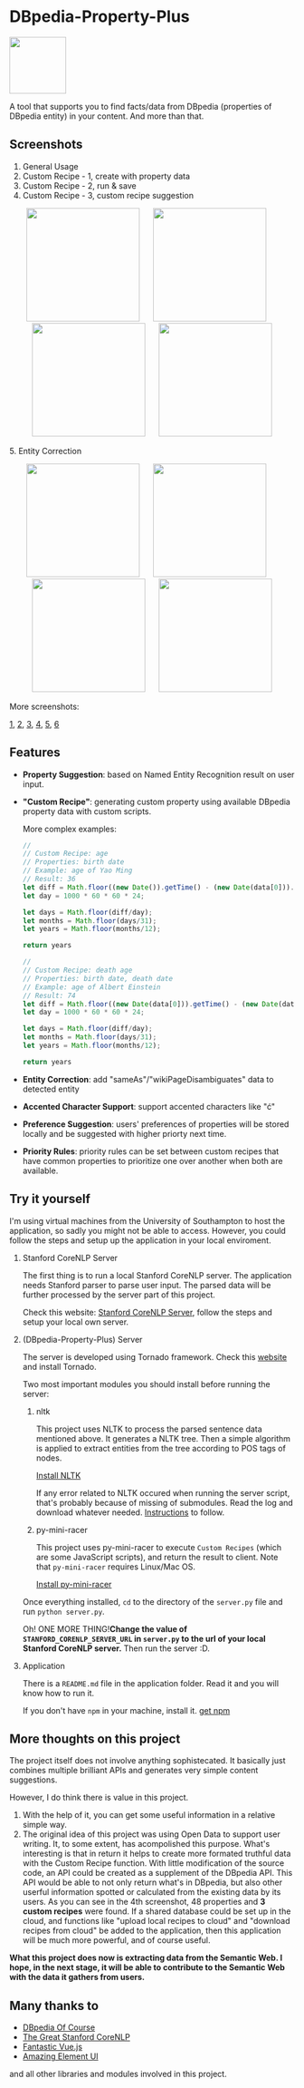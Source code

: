 # DBpedia-Property-Plus 

<p><img src="./other/dbpedia_property_plus.png" width="100"></p>

A tool that supports you to find facts/data from DBpedia (properties of DBpedia entity) in your content. And more than that.

## Screenshots

1. General Usage 
2. Custom Recipe - 1, create with property data 
3. Custom Recipe - 2, run & save
4. Custom Recipe - 3, custom recipe suggestion
<p align="center">
    <img src="./other/1.gif" width="200" style="margin-right: 20px;">
    <img src="./other/2.gif" width="200" style="margin-right: 20px;">
    <img src="./other/3.gif" width="200" style="margin-right: 20px;">
    <img src="./other/4.gif" width="200">
</p>
5. Entity Correction
<p align="center">
    <img src="./other/entity_correction-1.png" width="200" style="margin-right: 20px;">
    <img src="./other/entity_correction-2.png" width="200" style="margin-right: 20px;">
    <img src="./other/entity_correction-3.png" width="200" style="margin-right: 20px;">
    <img src="./other/entity_correction-4.png" width="200">
</p>

More screenshots:

[1](./other/screenshot-1.png), [2](./other/screenshot-2.png), [3](./other/screenshot-3.png), [4](./other/screenshot-4.png), [5](./other/screenshot-5.png), [6](./other/screenshot-6.png)

## Features

- **Property Suggestion**: based on Named Entity Recognition result on user input.
- **"Custom Recipe"**: generating custom property using available DBpedia property data with custom scripts.

    More complex examples:
    
    ```JavaScript
    //
    // Custom Recipe: age
    // Properties: birth date
    // Example: age of Yao Ming
    // Result: 36
    let diff = Math.floor((new Date()).getTime() - (new Date(data[0])).getTime());
    let day = 1000 * 60 * 60 * 24;

    let days = Math.floor(diff/day);
    let months = Math.floor(days/31);
    let years = Math.floor(months/12);

    return years
    ```
    
    ```JavaScript
    //
    // Custom Recipe: death age
    // Properties: birth date, death date
    // Example: age of Albert Einstein
    // Result: 74
    let diff = Math.floor((new Date(data[0])).getTime() - (new Date(data[1])).getTime());
    let day = 1000 * 60 * 60 * 24;

    let days = Math.floor(diff/day);
    let months = Math.floor(days/31);
    let years = Math.floor(months/12);

    return years
    ```
- **Entity Correction**: add "sameAs"/"wikiPageDisambiguates" data to detected entity
- **Accented Character Support**: support accented characters like "ć"
- **Preference Suggestion**: users' preferences of properties will be stored locally and be suggested with higher priorty next time.
- **Priority Rules**: priority rules can be set between custom recipes that have common properties to prioritize one over another when both are available. 

## Try it yourself

I'm using virtual machines from the University of Southampton to host the application, so sadly you might not be able to access. However, you could follow the steps and setup up the application in your local enviroment.

1. Stanford CoreNLP Server

    The first thing is to run a local Stanford CoreNLP server. The application needs Stanford parser to parse user input. The parsed data will be further processed by the server part of this project.

    Check this website: [Stanford CoreNLP Server](https://stanfordnlp.github.io/CoreNLP/corenlp-server.html), follow the steps and setup your local own server.

2. (DBpedia-Property-Plus) Server

    The server is developed using Tornado framework. Check this [website](http://www.tornadoweb.org/en/stable/) and install Tornado.

    Two most important modules you should install before running the server:
      1. nltk

            This project uses NLTK to process the parsed sentence data mentioned above. It generates a NLTK tree. Then a simple algorithm is applied to extract entities from the tree according to POS tags of nodes.

            [Install NLTK](http://www.nltk.org/install.html)

            If any error related to NLTK occured when running the server script, that's probably because of missing of submodules. Read the log and download whatever needed. [Instructions](http://www.nltk.org/data.html) to follow.

      2. py-mini-racer

          This project uses py-mini-racer to execute `Custom Recipes` (which are some JavaScript scripts), and return the result to client. Note that `py-mini-racer` requires Linux/Mac OS.

          [Install py-mini-racer](https://github.com/sqreen/PyMiniRacer)

    Once everything installed, `cd` to the directory of the `server.py` file and run `python server.py`.

    Oh! ONE MORE THING!**Change the value of `STANFORD_CORENLP_SERVER_URL` in `server.py` to the url of your local Stanford CoreNLP server.** Then run the server :D.
  
3. Application

    There is a `README.md` file in the application folder. Read it and you will know how to run it.

    If you don't have `npm` in your machine, install it. [get npm](https://www.npmjs.com/get-npm?utm_source=house&utm_medium=homepage&utm_campaign=free%20orgs&utm_term=Install%20npm)
  
## More thoughts on this project

The project itself does not involve anything sophistecated. It basically just combines multiple brilliant APIs and generates very simple content suggestions. 

However, I do think there is value in this project. 

1. With the help of it, you can get some useful information in a relative simple way.
2. The original idea of this project was using Open Data to support user writing. It, to some extent, has acompolished this purpose. What's interesting is that in return it helps to create more formated truthful data with the Custom Recipe function. With little modification of the source code, an API could be created as a supplement of the DBpedia API. This API would be able to not only return what's in DBpedia, but also other userful information spotted or calculated from the existing data by its users. As you can see in the 4th screenshot, 48 properties and **3 custom recipes** were found. If a shared database could be set up in the cloud, and functions like "upload local recipes to cloud" and "download recipes from cloud" be added to the application, then this application will be much more powerful, and of course useful.

**What this project does now is extracting data from the Semantic Web. I hope, in the next stage, it will be able to contribute to the Semantic Web with the data it gathers from users.**

## Many thanks to

- [DBpedia Of Course](http://wiki.dbpedia.org/)
- [The Great Stanford CoreNLP](https://stanfordnlp.github.io/CoreNLP/)
- [Fantastic Vue.js](https://vuejs.org/)
- [Amazing Element UI](http://element.eleme.io/)

and all other libraries and modules involved in this project.
